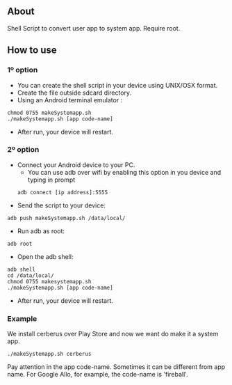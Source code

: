 ## About

Shell Script to convert user app to system app. Require root.

## How to use

### 1º option
- You can create the shell script in your device using UNIX/OSX format.
- Create the file outside sdcard directory.
- Using an Android terminal emulator :
```
chmod 0755 makeSystemapp.sh
./makeSystemapp.sh [app code-name]
```
- After run, your device will restart.

### 2º option
- Connect your Android device to your PC.
	- You can use adb over wifi by enabling this option in you device and typing in prompt
	```
	adb connect [ip address]:5555
	```
- Send the script to your device:
```
adb push makeSystemapp.sh /data/local/
```
- Run adb as root:
```
adb root
```
- Open the adb shell:
```
adb shell
cd /data/local/
chmod 0755 makesystemapp.sh
./makeSystemapp.sh [app code-name]
```
- After run, your device will restart.

### Example
We install cerberus over Play Store and now we want do make it a system app.
```
./makeSystemapp.sh cerberus
```
Pay attention in the app code-name. Sometimes it can be different from app name.
For Google Allo, for example, the code-name is 'fireball'.